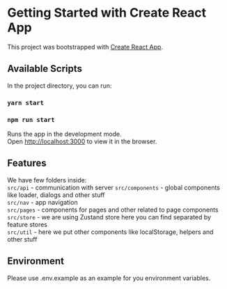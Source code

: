 # Getting Started with Create React App

This project was bootstrapped with [Create React App](https://github.com/facebook/create-react-app).

## Available Scripts

In the project directory, you can run:

### `yarn start`
### `npm run start`

Runs the app in the development mode.\
Open [http://localhost:3000](http://localhost:3000) to view it in the browser.

## Features

We have few folders inside:\
`src/api` - communication with server
`src/components` - global components like loader, dialogs and other stuff\
`src/nav` - app navigation\
`src/pages` - components for pages and other related to page components\
`src/store` - we are using Zustand store here you can find separated by feature stores\
`src/util` - here we put other components like localStorage, helpers and other stuff


## Environment

Please use .env.example as an example for you environment variables. 
